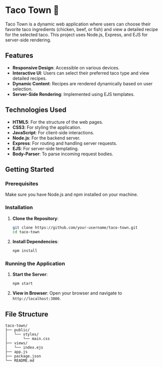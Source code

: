 # Taco Town 🌮

Taco Town is a dynamic web application where users can choose their favorite taco ingredients (chicken, beef, or fish) and view a detailed recipe for the selected taco. This project uses Node.js, Express, and EJS for server-side rendering.

## Features

- **Responsive Design**: Accessible on various devices.
- **Interactive UI**: Users can select their preferred taco type and view detailed recipes.
- **Dynamic Content**: Recipes are rendered dynamically based on user selection.
- **Server-Side Rendering**: Implemented using EJS templates.

## Technologies Used

- **HTML5**: For the structure of the web pages.
- **CSS3**: For styling the application.
- **JavaScript**: For client-side interactions.
- **Node.js**: For the backend server.
- **Express**: For routing and handling server requests.
- **EJS**: For server-side templating.
- **Body-Parser**: To parse incoming request bodies.

## Getting Started

### Prerequisites

Make sure you have Node.js and npm installed on your machine.

### Installation

1. **Clone the Repository**:
    ```bash
    git clone https://github.com/your-username/taco-town.git
    cd taco-town
    ```

2. **Install Dependencies**:
    ```bash
    npm install
    ```

### Running the Application

1. **Start the Server**:
    ```bash
    npm start
    ```

2. **View in Browser**:
    Open your browser and navigate to `http://localhost:3000`.

## File Structure

```plaintext
taco-town/
├── public/
│   └── styles/
│       └── main.css
├── views/
│   └── index.ejs
├── app.js
├── package.json
└── README.md
